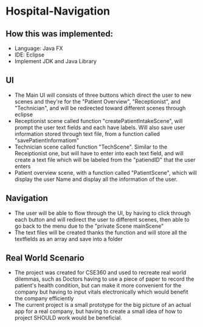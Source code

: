 # Hospital-Navigation
## How this was implemented:
* Language: Java FX
* IDE: Eclipse
* Implement JDK and Java Library
## UI
* The Main UI will consists of three buttons which direct the user to new scenes and they're for the "Patient Overview", "Receptionist", and "Technician", and will be redirected toward different scenes through eclipse
* Receptionist scene called function "createPatientIntakeScene", will prompt the user text fields and each have labels. Will also save user information stored through text file, from a function called "savePatientInformatiom"
* Technician scene called function "TechScene". Similar to the Receiptionist one, but will have to enter into each text field, and will create a text file which will be labeled from the "patiendID" that the user enters
* Patient overview scene, with a function called "PatientScene", which will display the user Name and display all the information of the user.
## Navigation
* The user will be able to flow through the UI, by having to click through each button and will redirect the user to different scenes, then able to go back to the menu due to the "private Scene mainScene"
* The text files will be created thanks the function and will store all the textfields as an array and save into a folder
## Real World Scenario
* The project was created for CSE360 and used to recreate real world dilemmas, such as Doctors having to use a piece of paper to record the patient's health condition, but can make it more convenient for the company but having to input vitals electronically which would benefit the company efficiently
* The current project is a small prototype for the big picture of an actual app for a real company, but having to create a small idea of how to project SHOULD work would be beneficial.
